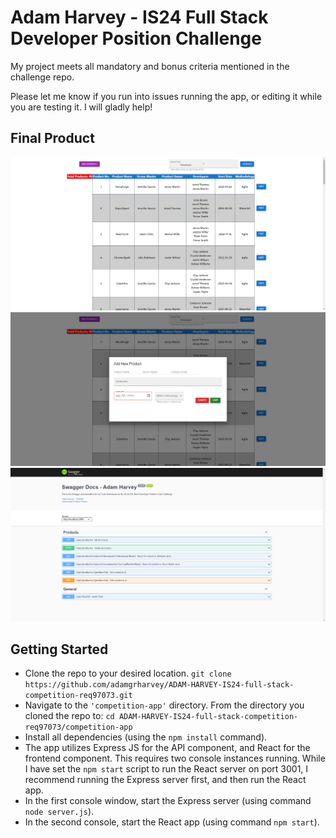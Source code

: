 # Adam Harvey - IS24 Full Stack Developer Position Challenge

My project meets all mandatory and bonus criteria mentioned in the challenge repo.

Please let me know if you run into issues running the app, or editing it while you are testing it. I will gladly help!
## Final Product

!["Landing Page"](https://github.com/adamgrharvey/ADAM-HARVEY-IS24-full-stack-competition-req97073/blob/master/competition-app/public/LandingPage.png)
!["Product Add/Edit Modal"](https://github.com/adamgrharvey/ADAM-HARVEY-IS24-full-stack-competition-req97073/blob/master/competition-app/public/ProductModal.png)
!["Swagger Docs"](https://github.com/adamgrharvey/ADAM-HARVEY-IS24-full-stack-competition-req97073/blob/master/competition-app/public/SwaggerDocs.png)

## Getting Started

- Clone the repo to your desired location. `git clone https://github.com/adamgrharvey/ADAM-HARVEY-IS24-full-stack-competition-req97073.git`
- Navigate to the `'competition-app'` directory. From the directory you cloned the repo to: `cd ADAM-HARVEY-IS24-full-stack-competition-req97073/competition-app`
- Install all dependencies (using the `npm install` command).
- The app utilizes Express JS for the API component, and React for the frontend component. This requires two console instances running. While I have set the `npm start` script to run the React server on port 3001, I recommend running the Express server first, and then run the React app.
- In the first console window, start the Express server (using command `node server.js`).
- In the second console, start the React app (using command `npm start`).

